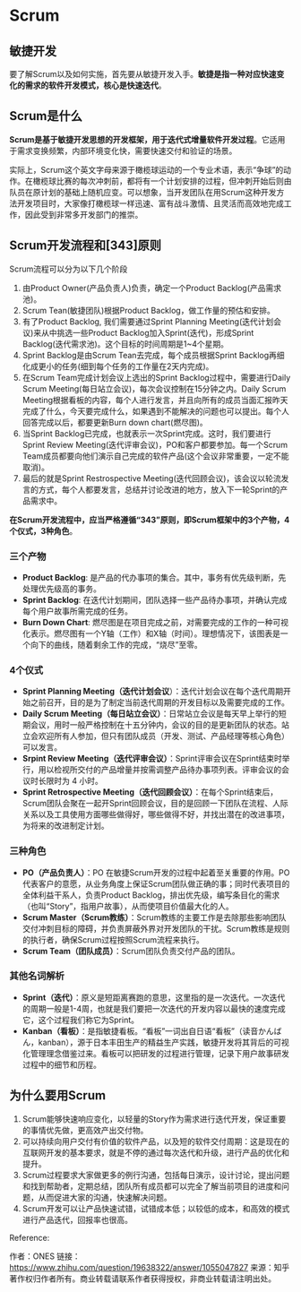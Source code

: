 # Scrum

## 敏捷开发

要了解Scrum以及如何实施，首先要从敏捷开发入手。**敏捷是指一种对应快速变化的需求的软件开发模式，核心是快速迭代**。

## Scrum是什么

**Scrum是基于敏捷开发思想的开发框架，用于迭代式增量软件开发过程**。它适用于需求变换频繁，内部环境变化快，需要快速交付和验证的场景。

实际上，Scrum这个英文字母来源于橄榄球运动的一个专业术语，表示“争球”的动作。在橄榄球比赛的每次冲刺前，都将有一个计划安排的过程，但冲刺开始后则由队员在原计划的基础上随机应变。可以想象，当开发团队在用Scrum这种开发方法开发项目时，大家像打橄榄球一样迅速、富有战斗激情、且灵活而高效地完成工作，因此受到非常多开发部门的推崇。

## Scrum开发流程和[343]原则

Scrum流程可以分为以下几个阶段

1. 由Product Owner(产品负责人)负责，确定一个Product Backlog(产品需求池)。
2. Scrum Tean(敏捷团队)根据Product Backlog，做工作量的预估和安排。
3. 有了Product Backlog, 我们需要通过Sprint Planning Meeting(迭代计划会议)来从中挑选一些Product Backlog加入Sprint(迭代)，形成Sprint Backlog(迭代需求池)。这个目标的时间周期是1~4个星期。
4. Sprint Backlog是由Scrum Tean去完成，每个成员根据Sprint Backlog再细化成更小的任务(细到每个任务的工作量在2天内完成)。
5. 在Scrum Team完成计划会议上选出的Sprint Backlog过程中，需要进行Daily Scrum Meeting(每日站立会议)，每次会议控制在15分钟之内。Daily Scrum Meeting根据看板的内容，每个人进行发言，并且向所有的成员当面汇报昨天完成了什么，今天要完成什么，如果遇到不能解决的问题也可以提出。每个人回答完成以后，都要更新Burn down chart(燃尽图)。
6. 当Sprint Backlog已完成，也就表示一次Sprint完成。这时，我们要进行Sprint Review Meeting(迭代评审会议)，PO和客户都要参加。每一个Scrum Team成员都要向他们演示自己完成的软件产品(这个会议非常重要，一定不能取消)。
7. 最后的就是Sprint Restrospective Meeting(迭代回顾会议)，该会议以轮流发言的方式，每个人都要发言，总结并讨论改进的地方，放入下一轮Sprint的产品需求中。

**在Scrum开发流程中，应当严格遵循“343”原则，即Scrum框架中的3个产物，4个仪式，3种角色**。

### 三个产物

* **Product Backlog**: 是产品的代办事项的集合。其中，事务有优先级判断，先处理优先级高的事务。
* **Sprint Backlog**: 在迭代计划期间，团队选择一些产品待办事项，并确认完成每个用户故事所需完成的任务。
* **Burn Down Chart**: 燃尽图是在项目完成之前，对需要完成的工作的一种可视化表示。燃尽图有一个Y轴（工作）和X轴（时间）。理想情况下，该图表是一个向下的曲线，随着剩余工作的完成，“烧尽”至零。

### 4个仪式

* **Sprint Planning Meeting（迭代计划会议**）：迭代计划会议在每个迭代周期开始之前召开，目的是为了制定当前迭代周期的开发目标以及需要完成的工作。
* **Daily Scrum Meeting（每日站立会议）**：日常站立会议是每天早上举行的短期会议，用时一般严格控制在十五分钟内，会议的目的是更新团队的状态。站立会欢迎所有人参加，但只有团队成员（开发、测试、产品经理等核心角色）可以发言。
* **Srpint Review Meeting（迭代评审会议）**：Sprint评审会议在Sprint结束时举行，用以检视所交付的产品增量并按需调整产品待办事项列表。评审会议的会议时长限时为 4 小时。
* **Sprint Retrospective Meeting（迭代回顾会议）**：在每个Sprint结束后，Scrum团队会聚在一起开Sprint回顾会议，目的是回顾一下团队在流程、人际关系以及工具使用方面哪些做得好，哪些做得不好，并找出潜在的改进事项，为将来的改进制定计划。

### 三种角色

* **PO（产品负责人）**：PO 在敏捷Scrum开发的过程中起着至关重要的作用。PO 代表客户的意愿，从业务角度上保证Scrum团队做正确的事；同时代表项目的全体利益干系人，负责Product Backlog，排出优先级，编写条目化的需求（也叫“Story”，指用户故事），从而使项目价值最大化的人。
* **Scrum Master（Scrum教练）**：Scrum教练的主要工作是去除那些影响团队交付冲刺目标的障碍，并负责屏蔽外界对开发团队的干扰。Scrum教练是规则的执行者，确保Scrum过程按照Scrum流程来执行。
* **Scrum Team（团队成员）**：Scrum团队负责交付产品的团队。

### 其他名词解析

* **Sprint（迭代）**：原义是短距离赛跑的意思，这里指的是一次迭代。一次迭代的周期一般是1-4周，也就是我们要把一次迭代的开发内容以最快的速度完成它，这个过程我们称它为Sprint。
* **Kanban（看板）**：是指敏捷看板。“看板”一词出自日语“看板”（读音かんばん，kanban），源于日本丰田生产的精益生产实践，敏捷开发将其背后的可视化管理理念借鉴过来。看板可以把研发的过程进行管理，记录下用户故事研发过程中的细节和历程。


## 为什么要用Scrum

1. Scrum能够快速响应变化，以轻量的Story作为需求进行迭代开发，保证重要的事情优先做，更高效产出交付物。
2. 可以持续向用户交付有价值的软件产品，以及短的软件交付周期：这是现在的互联网开发的基本要求，就是不停的通过每次迭代和升级，进行产品的优化和提升。
3. Scrum过程要求大家做更多的例行沟通，包括每日演示，设计讨论，提出问题和找到帮助者，定期总结，团队所有成员都可以完全了解当前项目的进度和问题，从而促进大家的沟通，快速解决问题。
4. Scrum开发可以让产品快速试错，试错成本低；以较低的成本，和高效的模式进行产品迭代，回报率也很高。

Reference:

作者：ONES
链接：https://www.zhihu.com/question/19638322/answer/1055047827
来源：知乎
著作权归作者所有。商业转载请联系作者获得授权，非商业转载请注明出处。





